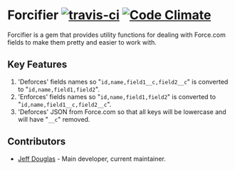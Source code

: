 # Forcifier [![travis-ci](https://travis-ci.org/jeffdonthemic/forcifier.png)](https://travis-ci.org/jeffdonthemic/forcifier) [![Code Climate](https://codeclimate.com/badge.png)](https://codeclimate.com/github/jeffdonthemic/forcifier)

Forcifier is a gem that provides utility functions for dealing with Force.com fields to make them pretty and easier to work with.

## Key Features

1. 'Deforces' fields names so "`id,name,field1__c,field2__c`" is converted to "`id,name,field1,field2`".
2. 'Enforces' fields names so "`id,name,field1,field2`" is converted to "`id,name,field1__c,field2__c`".
3. 'Deforces' JSON from Force.com so that all keys will be lowercase and will have "`__c`" removed.

## Contributors

- [Jeff Douglas](https://github.com/jeffdonthemic) - Main developer, current maintainer.